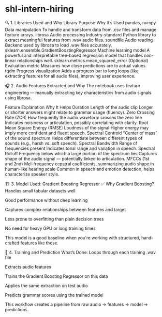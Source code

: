 # shl-intern-hiring

🔍 1. Libraries Used and Why
Library	Purpose	Why It’s Used
pandas, numpy	Data manipulation	To handle and transform data from .csv files and manage feature arrays.
librosa	Audio processing	Industry-standard Python library to extract meaningful features from .wav audio files.
soundfile	Audio reading	Backend used by librosa to load .wav files accurately.
sklearn.ensemble.GradientBoostingRegressor	Machine learning model	A powerful and interpretable tree-based regression model that handles non-linear relationships well.
sklearn.metrics.mean_squared_error	(Optional) Evaluation metric	Measures how close predictions are to actual values.
tqdm	Progress visualization	Adds a progress bar to long loops (like extracting features for all audio files), improving user experience.

🎧 2. Audio Features Extracted and Why
The notebook uses feature engineering — manually extracting key characteristics from audio signals using librosa.

Feature	Explanation	Why It Helps
Duration	Length of the audio clip	Longer or shorter answers might relate to grammar usage (fluency).
Zero Crossing Rate (ZCR)	How frequently the audio waveform crosses the zero line	Indicates noisiness or articulation, possibly correlating with clarity.
Root Mean Square Energy (RMSE)	Loudness of the signal	Higher energy may imply more confident and fluent speech.
Spectral Centroid	“Center of mass” of the sound spectrum	Helps differentiate between different types of sounds (e.g., harsh vs. soft speech).
Spectral Bandwidth	Range of frequencies present	Indicates tonal range and variation in speech.
Spectral Rolloff	Frequency below which a large portion of the spectrum lies	Captures shape of the audio signal — potentially linked to articulation.
MFCCs (1st and 2nd)	Mel-frequency cepstral coefficients, summarizing audio shape in human-like hearing scale	Common in speech and emotion detection, helps characterize speaker style.


🏗️ 3. Model Used: Gradient Boosting Regressor
✅ Why Gradient Boosting?
Handles small tabular datasets well

Good performance without deep learning

Captures complex relationships between features and target

Less prone to overfitting than plain decision trees

No need for heavy GPU or long training times

This model is a good baseline when you're working with structured, hand-crafted features like these.

🧪 4. Training and Prediction
What’s Done:
Loops through each training .wav file

Extracts audio features

Trains the Gradient Boosting Regressor on this data

Applies the same extraction on test audio

Predicts grammar scores using the trained model

This workflow creates a pipeline from raw audio → features → model → predictions.
